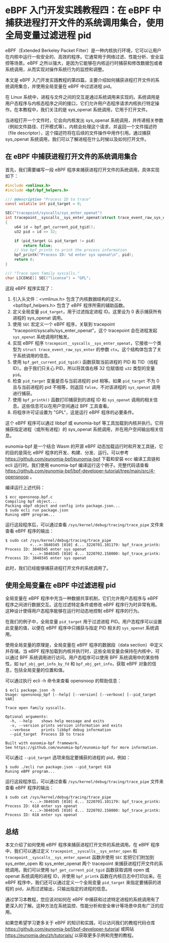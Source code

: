 # eBPF 入门开发实践教程四：在 eBPF 中捕获进程打开文件的系统调用集合，使用全局变量过滤进程 pid

eBPF（Extended Berkeley Packet Filter）是一种内核执行环境，它可以让用户在内核中运行一些安全的、高效的程序。它通常用于网络过滤、性能分析、安全监控等场景。eBPF 之所以强大，是因为它能够在内核运行时捕获和修改数据包或者系统调用，从而实现对操作系统行为的监控和调整。

本文是 eBPF 入门开发实践教程的第四篇，主要介绍如何捕获进程打开文件的系统调用集合，并使用全局变量在 eBPF 中过滤进程 pid。

在 Linux 系统中，进程与文件之间的交互是通过系统调用来实现的。系统调用是用户态程序与内核态程序之间的接口，它们允许用户态程序请求内核执行特定操作。在本教程中，我们关注的是 sys_openat 系统调用，它用于打开文件。

当进程打开一个文件时，它会向内核发出 sys_openat 系统调用，并传递相关参数（例如文件路径、打开模式等）。内核会处理这个请求，并返回一个文件描述符（file descriptor），这个描述符将在后续的文件操作中用作引用。通过捕获 sys_openat 系统调用，我们可以了解进程在什么时候以及如何打开文件。

## 在 eBPF 中捕获进程打开文件的系统调用集合

首先，我们需要编写一段 eBPF 程序来捕获进程打开文件的系统调用，具体实现如下：

```c
#include <vmlinux.h>
#include <bpf/bpf_helpers.h>

/// @description "Process ID to trace"
const volatile int pid_target = 0;

SEC("tracepoint/syscalls/sys_enter_openat")
int tracepoint__syscalls__sys_enter_openat(struct trace_event_raw_sys_enter* ctx)
{
    u64 id = bpf_get_current_pid_tgid();
    u32 pid = id >> 32;

    if (pid_target && pid_target != pid)
        return false;
    // Use bpf_printk to print the process information
    bpf_printk("Process ID: %d enter sys openat\n", pid);
    return 0;
}

/// "Trace open family syscalls."
char LICENSE[] SEC("license") = "GPL";
```

这段 eBPF 程序实现了：

1. 引入头文件：<vmlinux.h> 包含了内核数据结构的定义，<bpf/bpf_helpers.h> 包含了 eBPF 程序所需的辅助函数。
2. 定义全局变量 `pid_target`，用于过滤指定进程 ID。这里设为 0 表示捕获所有进程的 sys_openat 调用。
3. 使用 `SEC` 宏定义一个 eBPF 程序，关联到 tracepoint "tracepoint/syscalls/sys_enter_openat"。这个 tracepoint 会在进程发起 `sys_openat` 系统调用时触发。
4. 实现 eBPF 程序 `tracepoint__syscalls__sys_enter_openat`，它接收一个类型为 `struct trace_event_raw_sys_enter` 的参数 `ctx`。这个结构体包含了关于系统调用的信息。
5. 使用 `bpf_get_current_pid_tgid()` 函数获取当前进程的 PID 和 TID（线程 ID）。由于我们只关心 PID，所以将其值右移 32 位赋值给 `u32` 类型的变量 `pid`。
6. 检查 `pid_target` 变量是否与当前进程的 pid 相等。如果 `pid_target` 不为 0 且与当前进程的 pid 不相等，则返回 `false`，不对该进程的 `sys_openat` 调用进行捕获。
7. 使用 `bpf_printk()` 函数打印捕获到的进程 ID 和 `sys_openat` 调用的相关信息。这些信息可以在用户空间通过 BPF 工具查看。
8. 将程序许可证设置为 "GPL"，这是运行 eBPF 程序的必要条件。

这个 eBPF 程序可以通过 libbpf 或 eunomia-bpf 等工具加载到内核并执行。它将捕获指定进程（或所有进程）的 sys_openat 系统调用，并在用户空间输出相关信息。

eunomia-bpf 是一个结合 Wasm 的开源 eBPF 动态加载运行时和开发工具链，它的目的是简化 eBPF 程序的开发、构建、分发、运行。可以参考 <https://github.com/eunomia-bpf/eunomia-bpf> 下载和安装 ecc 编译工具链和 ecli 运行时。我们使用 eunomia-bpf 编译运行这个例子。完整代码请查看 <https://github.com/eunomia-bpf/bpf-developer-tutorial/tree/main/src/4-opensnoop> 。

编译运行上述代码：

```console
$ ecc opensnoop.bpf.c
Compiling bpf object...
Packing ebpf object and config into package.json...
$ sudo ecli run package.json
Runing eBPF program...
```

运行这段程序后，可以通过查看 `/sys/kernel/debug/tracing/trace_pipe` 文件来查看 eBPF 程序的输出：

```console
$ sudo cat /sys/kernel/debug/tracing/trace_pipe
           <...>-3840345 [010] d... 3220701.101179: bpf_trace_printk: Process ID: 3840345 enter sys openat
           <...>-3840345 [010] d... 3220702.158000: bpf_trace_printk: Process ID: 3840345 enter sys openat
```

此时，我们已经能够捕获进程打开文件的系统调用了。

## 使用全局变量在 eBPF 中过滤进程 pid

全局变量在 eBPF 程序中充当一种数据共享机制，它们允许用户态程序与 eBPF 程序之间进行数据交互。这在过滤特定条件或修改 eBPF 程序行为时非常有用。这种设计使得用户态程序能够在运行时动态地控制 eBPF 程序的行为。

在我们的例子中，全局变量 `pid_target` 用于过滤进程 PID。用户态程序可以设置此变量的值，以便在 eBPF 程序中只捕获与指定 PID 相关的 `sys_openat` 系统调用。

使用全局变量的原理是，全局变量在 eBPF 程序的数据段（data section）中定义并存储。当 eBPF 程序加载到内核并执行时，这些全局变量会保持在内核中，可以通过 BPF 系统调用进行访问。用户态程序可以使用 BPF 系统调用中的某些特性，如 `bpf_obj_get_info_by_fd` 和 `bpf_obj_get_info`，获取 eBPF 对象的信息，包括全局变量的位置和值。

可以通过执行 ecli -h 命令来查看 opensnoop 的帮助信息：

```console
$ ecli package.json -h
Usage: opensnoop_bpf [--help] [--version] [--verbose] [--pid_target VAR]

Trace open family syscalls.

Optional arguments:
  -h, --help    shows help message and exits 
  -v, --version prints version information and exits 
  --verbose     prints libbpf debug information 
  --pid_target  Process ID to trace 

Built with eunomia-bpf framework.
See https://github.com/eunomia-bpf/eunomia-bpf for more information.
```

可以通过 `--pid_target` 选项来指定要捕获的进程的 pid，例如：

```console
$ sudo ./ecli run package.json --pid_target 618
Runing eBPF program...
```

运行这段程序后，可以通过查看 `/sys/kernel/debug/tracing/trace_pipe` 文件来查看 eBPF 程序的输出：

```console
$ sudo cat /sys/kernel/debug/tracing/trace_pipe
           <...>-3840345 [010] d... 3220701.101179: bpf_trace_printk: Process ID: 618 enter sys openat
           <...>-3840345 [010] d... 3220702.158000: bpf_trace_printk: Process ID: 618 enter sys openat
```

## 总结

本文介绍了如何使用 eBPF 程序来捕获进程打开文件的系统调用。在 eBPF 程序中，我们可以通过定义 `tracepoint__syscalls__sys_enter_open` 和 `tracepoint__syscalls__sys_enter_openat` 函数并使用 `SEC` 宏把它们附加到 sys_enter_open 和 sys_enter_openat 两个 tracepoint 来捕获进程打开文件的系统调用。我们可以使用 `bpf_get_current_pid_tgid` 函数获取调用 open 或 openat 系统调用的进程 ID，并使用 `bpf_printk` 函数在内核日志中打印出来。在 eBPF 程序中，我们还可以通过定义一个全局变量 `pid_target` 来指定要捕获的进程的 pid，从而过滤输出，只输出指定的进程的信息。

通过学习本教程，您应该对如何在 eBPF 中捕获和过滤特定进程的系统调用有了更深入的了解。这种方法在系统监控、性能分析和安全审计等场景中具有广泛的应用。

如果您希望学习更多关于 eBPF 的知识和实践，可以访问我们的教程代码仓库 <https://github.com/eunomia-bpf/bpf-developer-tutorial> 或网站 <https://eunomia.dev/zh/tutorials/> 以获取更多示例和完整的教程。
